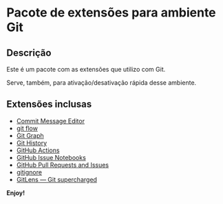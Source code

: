 # Pacote de extensões para ambiente Git

## Descrição

Este é um pacote com as extensões que utilizo com Git.

Serve, também, para ativação/desativação rápida desse ambiente.

## Extensões inclusas

* [Commit Message Editor](https://marketplace.visualstudio.com/items?itemName=adam-bender.commit-message-editor)
* [git flow](https://marketplace.visualstudio.com/items?itemName=PsykoSoldi3r.vscode-git-flow)
* [Git Graph](https://marketplace.visualstudio.com/items?itemName=mhutchie.git-graph)
* [Git History](https://marketplace.visualstudio.com/items?itemName=donjayamanne.githistory)
* [GitHub Actions](https://marketplace.visualstudio.com/items?itemName=cschleiden.vscode-github-actions)
* [GitHub Issue Notebooks](https://marketplace.visualstudio.com/items?itemName=ms-vscode.vscode-github-issue-notebooks)
* [GitHub Pull Requests and Issues](https://marketplace.visualstudio.com/items?itemName=GitHub.vscode-pull-request-github)
* [gitignore](https://marketplace.visualstudio.com/items?itemName=codezombiech.gitignore)
* [GitLens — Git supercharged](https://marketplace.visualstudio.com/items?itemName=eamodio.gitlens)

**Enjoy!**
